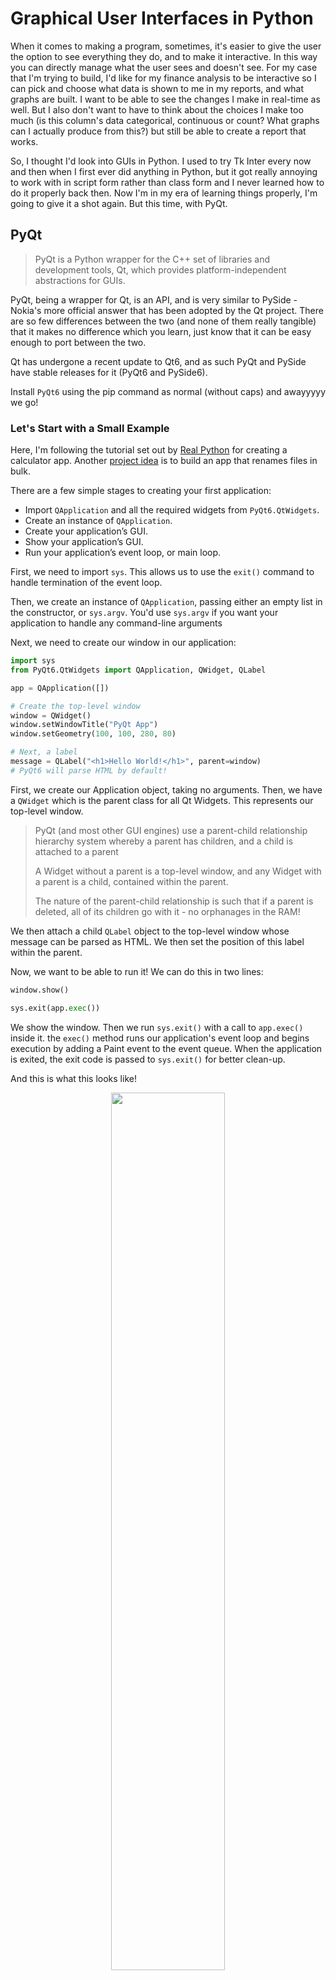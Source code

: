 # Graphical User Interfaces in Python

When it comes to making a program, sometimes, it's easier to give the user the option to see everything they do, and to make it interactive. In this way you can directly manage what the user sees and doesn't see. For my case that I'm trying to build, I'd like for my finance analysis to be interactive so I can pick and choose what data is shown to me in my reports, and what graphs are built. I want to be able to see the changes I make in real-time as well. But I also don't want to have to think about the choices I make too much (is this column's data categorical, continuous or count? What graphs can I actually produce from this?) but still be able to create a report that works.

So, I thought I'd look into GUIs in Python. I used to try Tk Inter every now and then when I first ever did anything in Python, but it got really annoying to work with in script form rather than class form and I never learned how to do it properly back then. Now I'm in my era of learning things properly, I'm going to give it a shot again. But this time, with PyQt.

## PyQt

> PyQt is a Python wrapper for the C++ set of libraries and development tools, Qt, which provides platform-independent abstractions for GUIs.

PyQt, being a wrapper for Qt, is an API, and is very similar to PySide - Nokia's more official answer that has been adopted by the Qt project. There are so few differences between the two (and none of them really tangible) that it makes no difference which you learn, just know that it can be easy enough to port between the two.

Qt has undergone a recent update to Qt6, and as such PyQt and PySide have stable releases for it (PyQt6 and PySide6).

Install `PyQt6` using the pip command as normal (without caps) and awayyyyy we go!

### Let's Start with a Small Example

Here, I'm following the tutorial set out by [Real Python](https://realpython.com/python-pyqt-gui-calculator/) for creating a calculator app. Another [project idea](https://realpython.com/bulk-file-rename-tool-python/) is to build an app that renames files in bulk.

There are a few simple stages to creating your first application:

- Import `QApplication` and all the required widgets from `PyQt6.QtWidgets`.
- Create an instance of `QApplication`.
- Create your application’s GUI.
- Show your application’s GUI.
- Run your application’s event loop, or main loop.

First, we need to import `sys`. This allows us to use the `exit()` command to handle termination of the event loop.

Then, we create an instance of `QApplication`, passing either an empty list in the constructor, or `sys.argv`. You'd use `sys.argv` if you want your application to handle any command-line arguments

Next, we need to create our window in our application:

```python
import sys
from PyQt6.QtWidgets import QApplication, QWidget, QLabel

app = QApplication([])

# Create the top-level window
window = QWidget()
window.setWindowTitle("PyQt App")
window.setGeometry(100, 100, 280, 80)

# Next, a label
message = QLabel("<h1>Hello World!</h1>", parent=window) 
# PyQt6 will parse HTML by default!
```

First, we create our Application object, taking no arguments. Then, we have a `QWidget` which is the parent class for all Qt Widgets. This represents our top-level window.

> PyQt (and most other GUI engines) use a parent-child relationship hierarchy system whereby a parent has children, and a child is attached to a parent
>
> A Widget without a parent is a top-level window, and any Widget with a parent is a child, contained within the parent.
>
> The nature of the parent-child relationship is such that if a parent is deleted, all of its children go with it - no orphanages in the RAM!

We then attach a child `QLabel` object to the top-level window whose message can be parsed as HTML. We then set the position of this label within the parent.

Now, we want to be able to run it! We can do this in two lines:

```python
window.show()

sys.exit(app.exec())
```

We show the window. Then we run `sys.exit()` with a call to `app.exec()` inside it. the `exec()` method runs our application's event loop and begins execution by adding a Paint event to the event queue. When the application is exited, the exit code is passed to `sys.exit()` for better clean-up.

And this is what this looks like!

<p align="center">
    <img width="60%" src="Images/Hello World.png">
</p>

#### An Aside on Code Style

PyQt is built around a C++ library. Because of this, its naming conventions adhere to those of C++. This isn't really in line with PEP 8, but this PEP does state that you should keep in line with the style of whatever third-party packages you use. So we'll be using the C++ naming convention of camelCase rather than the Python snake_case (which I prefer but don't tell anyone).

## Let's move on a bit

The basics of PyQt are important, and most applications can be made from these basic building blocks. The main things to learn about are:

- [Widgets](#widgets-→)
- [Layout managers](#layout-managers-→)
- [Dialogs](#dialogs-→)
- [Main windows](#main-windows-→)
- [Applications](#applications-→)
- [Event loops](#event-loops-→)
- [Signals and slots](#signals-and-slots-→)

### Widgets [→](https://realpython.com/python-pyqt-gui-calculator/#widgets)

Widgets are the things that people see on their screens and are rectangular components you can place on your window. You have several options for how these widgets will look, and your widgets can also detect and release signals and events

Some of the most common widgets are:

- Buttons
- Labels
- Line Edits
- Combo Boxes
- Radio Buttons

There are over [40 different widgets](https://www.riverbankcomputing.com/static/Docs/PyQt6/api/qtwidgets/qwidget.html) that you can use and it's amazing.

### Layout Managers [→](https://realpython.com/python-pyqt-gui-calculator/#layout-managers)

When we have a lot of widgets all in one place, the last thing we want is to get them all messed up and with weird positions. We can control the position and size of a widget using the `.move()` and `.resize()` methods, but this only works in absolute space. We want to be able to manage things in relation to each other so that we don't end up with issues down the line.

Enter Layout Managers

These are the mos useful things you'll have when sorting your layouts. They come in four types:

- `QHBoxLayout` - Horizontal box
- `QVBoxLayout` - Vertical box
- `QGridLayout` - A grid layout
- `QFormLayout` - Two-column layout that looks like a form

In all of these, they're similar to flex boxes in that they'll grow dynamically depending on how much stuff is in them, and the content will be resized accordingly. For example, if you have a `QHBoxLayout` and you add 3 widgets to it, each one will have the same size. Then if you add a fourth one, they'll still all have equal size to each other, but will be smaller.

Let's make a grid that contains all the examples above:

<details><summary>Code Here!</summary>

```python
import sys
from PyQt6.QtWidgets import (
    QApplication,
    QWidget,
    QPushButton,
    QLabel,
    QGridLayout,
    QHBoxLayout,
    QVBoxLayout,
    QFormLayout,
    
)

app = QApplication([])

window = QWidget()
window.resize(1080, 680)
window.setWindowTitle("Layout App")

windowLayoutGrid = QGridLayout()
gridLayoutVBox = QVBoxLayout()
gridLayoutHBox = QHBoxLayout()
gridLayoutForm = QFormLayout()

# 3 rows down
windowLayoutGrid.addLayout(gridLayoutVBox, 0, 0, 3, 1)
# 3 columns across
windowLayoutGrid.addLayout(gridLayoutHBox, 0, 1, 1, 3)
# 2 by 2 button
windowLayoutGrid.addWidget(QPushButton("Nothing here"), 1, 1, 3, 3)
# Form on bottom row
windowLayoutGrid.addLayout(gridLayoutForm, 3, 2, 1, 2)

gridLayoutVBox.addWidget(QPushButton("Top!"))
gridLayoutVBox.addWidget(QPushButton("Middle!"))
gridLayoutVBox.addWidget(QPushButton("Bottom!"))

gridLayoutHBox.addWidget(QPushButton("Left!"))
gridLayoutHBox.addWidget(QPushButton("Center!"))
gridLayoutHBox.addWidget(QPushButton("Right!"))

gridLayoutForm.addRow("Name: ", QLabel("Annyeong"))
gridLayoutForm.addRow("Age: ", QLabel("Hello"))
gridLayoutForm.addRow("Address: ", QLabel("Hi"))

window.setLayout(windowLayoutGrid)
window.show()

sys.exit(app.exec())
```

</details>

<p align="center">
    <img width="80%" src="Images/Grid Layouts.png">
    <p align="center">So yeah, was hoping that would look nicer but oh well</p>
</p>

Loads more about Layouts can be found [here](https://realpython.com/python-pyqt-layout/), which is kinda sexy.

### Dialogs [→](https://realpython.com/python-pyqt-gui-calculator/#dialogs)

There are two main types of GUI that we'll be looking at. Firstly is dialog-based GUIs (main window style will come later, but is what we were doing earlier tbf). Dialogs are windows that typically warrant communication from the user, and only appear a few times, rather than being an entire application.

In a main-window style application that uses dialog windows, you can show them in two ways: *modal* and *modeless*. Modal dialogs prevent the user interacting with other visible windows while the dialog is open, while modeless ones do not. They can be activated by using the window's `.exec()` command or `.show()` command, respectively.

### Main-Windows [→](https://realpython.com/python-pyqt-gui-calculator/#main-windows)

Main Windows are a prebuilt GUI layout style that most applications run with. They typically have a menu bar, toolbar, status bar and a central widget (where most of the application will run). These are for larger applications with more functionality compared with a dialog style app.

This is a little more complicated to implement, but you need to know that you can't have a main-window without a central widget, which can be any `QWidget` subclass. The main window GUI can be implemented by inheriting the `QMainWindow` class.

The `QMainWindow` class makes use of methods which need to be declared in the `__init__` method like this:

```python
class Window(QMainWindow):
    def __init__(self):
        super().__init__(parent=None)
        self.setWindowTitle("Main-Window Style")
        self.setCentralWidget(QLabel("Hello!")) # Important
        self._createMenu()
        self._createToolBar()
        self._createStatusBar()
    
    def _createMenu(self):
        # Ampersand sets Alt-M to select Menu
        menu = self.menuBar().addMenu("&Menu")
        menu.addAction("&Exit", self.close)

    def _createToolBar(self):
        tools = QToolBar()
        tools.addAction("Exit", self.close)
        self.addToolBar(tools)

    def _createStatusBar(self):
        status = QStatusBar()
        status.showMessage("I'm the Status Bar")
        self.setStatusBar(status)
```

More on Menus, Toolbars and StatusBars found [here](https://realpython.com/python-menus-toolbars/)

### Applications [→](https://realpython.com/python-pyqt-gui-calculator/#applications)

Application objects are the most fundamental component of PyQt - without it there would be no app. The application object has the following responsibilites:

- Handling initialisation and finalisation of your application
- Provides the event loop and handling of events
- Handles settings for your system and app
- Provides access to the global environment such as directory and screen size
- Parsing command-line arguments
- Defining app visual themes
- Language localisation

One of the most important responsibilities of the Application is the event loop:

### Event Loops [→](https://realpython.com/python-pyqt-gui-calculator/#event-loops)

Events are things that happen. Your application has an event loop that is constantly checking for events. A really common example of an event is a button click. This will be detected by the application's event loop (or main loop). First, the event loop checks to see if the event is a terminate event. If it is, the event loop finishes and the application is torn down as per the methods set out in the application object.

In `PyQt6`, the `QApplication` object's event loop can be started using the `.exec()` method.

Now, if you want an event to actually trigger an action, you need to pair the two together. In `PyQt6`, you'll be using signals and slots.

### Signals and Slots [→](https://realpython.com/python-pyqt-gui-calculator/#signals-and-slots)

PyQt widgets are called event-catchers, meaning that they can receive events. When they do, they emit a signal, which announces to the event loop that their state has changed. This on its own doesn't do anything, but connecting this signal to a slot will tell the event loop what action to perform.

A slot can be any Python callable object like a function, method or lambda. This is the action that is performed when a connected signal is emitted.

A signal can be connected to many slots<br>
A slot can be connected to many signals<br>
A signal may be connected to another signal

You can connect a signal and slot together throught the syntax: `widget.signal.connect(slot_function)` (without calling the function). From now on, the `widget`'s `signal` calls the `slot_function()`.

Let's give a hello world example:

```python
from PyQt6.QtWidgets import (
    QApplication, 
    QLabel, 
    QPushButton, 
    QVBoxLayout, 
    QWidget)

def greet():
    if msgLabel.text():
        msgLabel.setText("")
    else:
        msgLabel.setText("Hello, World!")

app = QApplication([])
window = QWidget()
window.setWindowTitle("Signals and slots")
layout = QVBoxLayout()

button = QPushButton("Greet")
button.clicked.connect(greet)

layout.addWidget(button)
msgLabel = QLabel("")
layout.addWidget(msgLabel)
window.setLayout(layout)
window.show()
sys.exit(app.exec())
```

And this produces a little window with a button that toggles the message `"Hello, World!"`

If you want to pass arguments to a method, you can do so by using the `functools.partial` method to call the target signal, loaded with arguments:

```python
from functools import partial

def greet(name):
    if msgLabel.text():
        msgLabel.setText("")
    else:
        msgLabel.setText(f"Hello, {name}!")

...
button.clicked.connect(partial(greet, "Will"))
```

So, now that we have the main building blocks of PyQt6, let's make an actual application that we can use and showcase! You'll find it [here](./calculator_app/)

## Closing Remarks (who tf do I think I am)

Anyway, that's the end of this section, really. Just wanted to say thanks for reading this far, and maybe if you get the chance, check out my [LinkedIn](www.linkedin.com/in/willspencer171). It's not much and I don't post really, but it's there and if you want to connect, please do!

Have a beautiful day!
